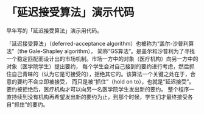 # 「延迟接受算法」演示代码

早年写的「延迟接受算法」演示用代码。

「延迟接受算法」（deferred-acceptance algorithm）也被称为“盖尔-沙普利算法”（the Gale-Shapley algorithm），
简称“GS算法”。是盖尔和沙普利为了寻找一个稳定匹配而设计出的市场机制。市场一方中的对象（医疗机构）向另一方中的对象（医学院学生）提出要约，
每个学生会对自己接到的要约进行考虑，然后抓住自己青睐的（认为它是可接受的），拒绝其它的。该算法一个关键之处在于，合意的要约不会立即被接受，
而只是被“抓住”（hold on to），也就是“延迟接受”。要约被拒绝后，医疗机构才可以向另一名医学院学生发出新的要约。
整个程序一直持续到没有机构再希望发出新的要约为止，到那个时候，学生们才最终接受各自“抓住”的要约。

